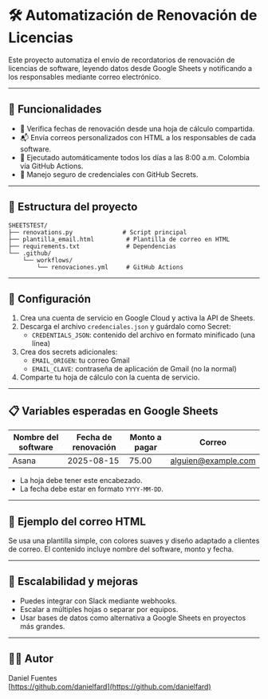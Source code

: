 # 🛠 Automatización de Renovación de Licencias

Este proyecto automatiza el envío de recordatorios de renovación de licencias de software, leyendo datos desde Google Sheets y notificando a los responsables mediante correo electrónico.

---

## 📌 Funcionalidades

- 📅 Verifica fechas de renovación desde una hoja de cálculo compartida.
- 📬 Envía correos personalizados con HTML a los responsables de cada software.
- 🔄 Ejecutado automáticamente todos los días a las 8:00 a.m. Colombia vía GitHub Actions.
- 🔐 Manejo seguro de credenciales con GitHub Secrets.

---

## 📁 Estructura del proyecto

```
SHEETSTEST/
├── renovations.py              # Script principal
├── plantilla_email.html         # Plantilla de correo en HTML
├── requirements.txt             # Dependencias
└── .github/
    └── workflows/
        └── renovaciones.yml     # GitHub Actions
```

---

## 🚀 Configuración

1. Crea una cuenta de servicio en Google Cloud y activa la API de Sheets.
2. Descarga el archivo `credenciales.json` y guárdalo como Secret:
   - `CREDENTIALS_JSON`: contenido del archivo en formato minificado (una línea)
3. Crea dos secrets adicionales:
   - `EMAIL_ORIGEN`: tu correo Gmail
   - `EMAIL_CLAVE`: contraseña de aplicación de Gmail (no la normal)
4. Comparte tu hoja de cálculo con la cuenta de servicio.

---

## 📋 Variables esperadas en Google Sheets

| Nombre del software | Fecha de renovación | Monto a pagar | Correo |
|---------------------|---------------------|----------------|--------|
| Asana               | 2025-08-15          | 75.00          | alguien@example.com |

- La hoja debe tener este encabezado.
- La fecha debe estar en formato `YYYY-MM-DD`.

---

## 📩 Ejemplo del correo HTML

Se usa una plantilla simple, con colores suaves y diseño adaptado a clientes de correo. El contenido incluye nombre del software, monto y fecha.

---

## 🧠 Escalabilidad y mejoras

- Puedes integrar con Slack mediante webhooks.
- Escalar a múltiples hojas o separar por equipos.
- Usar bases de datos como alternativa a Google Sheets en proyectos más grandes.

---

## 👨‍💻 Autor

Daniel Fuentes  
[https://github.com/danielfard](https://github.com/danielfard)
